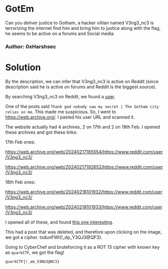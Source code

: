 GotEm
=

Can you deliver justice to Gotham, a hacker villian named V3ng3_nc3 is terrorizing the internet find him and bring him to justice along with the flag, he seems to be active on a forums and Social media.

### Author: 0xHarshsec

Solution
=

By the description, we can infer that V3ng3_nc3 is active on Reddit (since description said he is active on forums and Reddit is the biggest source).

By searching V3ng3_nc3 on Reddit, we found a [user](https://www.reddit.com/user/V3ng3_nc3).

One of the posts said `Thank god nobody saw my secret | The Gotham city relies on me`. This made me suspicious. So, I went to https://web.archive.org/. I pasted his user URL and scanned it.

The website actually had 4 archives, 2 on 17th and 2 on 18th Feb. I opened these archives and got these links:

17th Feb ones:

https://web.archive.org/web/20240217185554/https://www.reddit.com/user/V3ng3_nc3/

https://web.archive.org/web/20240217192652/https://www.reddit.com/user/V3ng3_nc3/

18th Feb ones:

https://web.archive.org/web/20240218101932/https://www.reddit.com/user/V3ng3_nc3/

https://web.archive.org/web/20240218101933/https://www.reddit.com/user/V3ng3_nc3/

I opened all of these, and found [this one interesting](https://web.archive.org/web/20240217192652/https://www.reddit.com/user/V3ng3_nc3/).

This had a post that was deleted, and therefore upon clicking on the image, we got a cipher. txdunFWI{!_dp_Y3QJ3@QF3}.

Going to CyberChef and bruteforcing it as a ROT 13 cipher with known key as `quarkCTF`, we got the flag!

`quarkCTF{!_am_V3NG3@NC3}`
